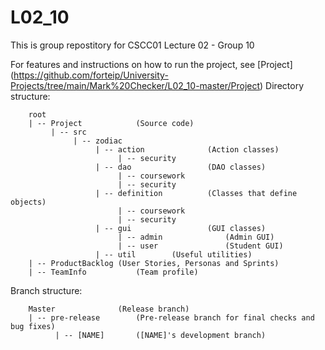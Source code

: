 # L02_10

This is group repostitory for CSCC01 Lecture 02 - Group 10  

For features and instructions on how to run the project, see [Project]
(https://github.com/forteip/University-Projects/tree/main/Mark%20Checker/L02_10-master/Project)
Directory structure:
```
    root
    | -- Project         	(Source code)
         | -- src
              | -- zodiac
                   | -- action              (Action classes)
                        | -- security
                   | -- dao                 (DAO classes)
                        | -- coursework
                        | -- security
                   | -- definition          (Classes that define objects)
                        | -- coursework
                        | -- security
                   | -- gui                 (GUI classes)
                        | -- admin              (Admin GUI)
                        | -- user               (Student GUI)
                   | -- util        (Useful utilities)
    | -- ProductBacklog	(User Stories, Personas and Sprints)
    | -- TeamInfo         	(Team profile)
```

Branch structure:
```
    Master				(Release branch)
    | -- pre-release		(Pre-release branch for final checks and bug fixes)
          | -- [NAME]		([NAME]'s development branch)
```
